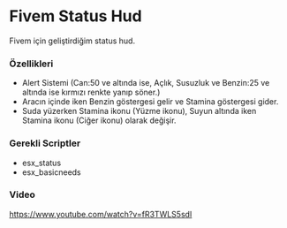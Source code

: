 # Fivem Status Hud
Fivem için geliştirdiğim status hud.

### Özellikleri
* Alert Sistemi (Can:50 ve altında ise, Açlık, Susuzluk ve Benzin:25 ve altında ise kırmızı renkte yanıp söner.)
* Aracın içinde iken Benzin göstergesi gelir ve Stamina göstergesi gider.
* Suda yüzerken Stamina ikonu (Yüzme ikonu), Suyun altında iken Stamina ikonu (Ciğer ikonu) olarak değişir. 

### Gerekli Scriptler
* esx_status
* esx_basicneeds

### Video
https://www.youtube.com/watch?v=fR3TWLS5sdI
